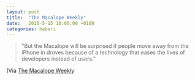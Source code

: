```yaml
---
layout: post
title:  "The Macalope Weekly"
date:   2010-5-15 10:00:00 +0100
categories: habari
---
```

<blockquote><p>"But the Macalope will be surprised if people move away from the iPhone in droves because of a technology that eases the lives of developers instead of users."</p></blockquote>

<p>(Via <a href="http://www.macworld.com/article/151281/2010/05/macalope_flashback.html">The Macalope Weekly</a></p>